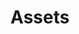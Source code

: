 ---
layout: redirect.njk
hideInSitemap: true
tags: level2
key: assets_en
title: Assets
redirect: /en/foundation/assets/icons/
parent: foundation_en
order: 3
---